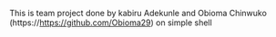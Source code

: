 This is team project done by kabiru Adekunle and  Obioma Chinwuko (https://https://github.com/Obioma29) on simple shell
